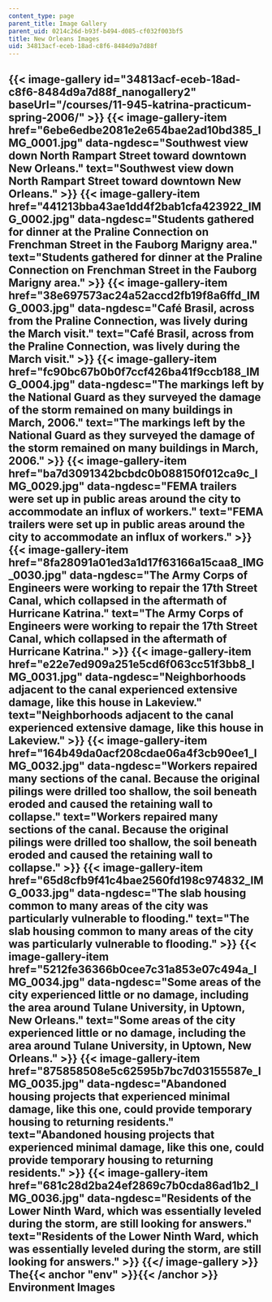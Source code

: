 ```yaml
---
content_type: page
parent_title: Image Gallery
parent_uid: 0214c26d-b93f-b494-d085-cf032f003bf5
title: New Orleans Images
uid: 34813acf-eceb-18ad-c8f6-8484d9a7d88f
---
```


{{< image-gallery id="34813acf-eceb-18ad-c8f6-8484d9a7d88f_nanogallery2" baseUrl="/courses/11-945-katrina-practicum-spring-2006/" >}}
{{< image-gallery-item href="6ebe6edbe2081e2e654bae2ad10bd385_IMG_0001.jpg" data-ngdesc="Southwest view down North Rampart Street toward downtown New Orleans." text="Southwest view down North Rampart Street toward downtown New Orleans." >}}
{{< image-gallery-item href="441213bba43ae1dd4f2bab1cfa423922_IMG_0002.jpg" data-ngdesc="Students gathered for dinner at the Praline Connection on Frenchman Street in the Fauborg Marigny area." text="Students gathered for dinner at the Praline Connection on Frenchman Street in the Fauborg Marigny area." >}}
{{< image-gallery-item href="38e697573ac24a52accd2fb19f8a6ffd_IMG_0003.jpg" data-ngdesc="Café Brasil, across from the Praline Connection, was lively during the March visit." text="Café Brasil, across from the Praline Connection, was lively during the March visit." >}}
{{< image-gallery-item href="fc90bc67b0b0f7ccf426ba41f9ccb188_IMG_0004.jpg" data-ngdesc="The markings left by the National Guard as they surveyed the damage of the storm remained on many buildings in March, 2006." text="The markings left by the National Guard as they surveyed the damage of the storm remained on many buildings in March, 2006." >}}
{{< image-gallery-item href="ba7d3091342bcbdc0b088150f012ca9c_IMG_0029.jpg" data-ngdesc="FEMA trailers were set up in public areas around the city to accommodate an influx of workers." text="FEMA trailers were set up in public areas around the city to accommodate an influx of workers." >}}
{{< image-gallery-item href="8fa28091a01ed3a1d17f63166a15caa8_IMG_0030.jpg" data-ngdesc="The Army Corps of Engineers were working to repair the 17th Street Canal, which collapsed in the aftermath of Hurricane Katrina." text="The Army Corps of Engineers were working to repair the 17th Street Canal, which collapsed in the aftermath of Hurricane Katrina." >}}
{{< image-gallery-item href="e22e7ed909a251e5cd6f063cc51f3bb8_IMG_0031.jpg" data-ngdesc="Neighborhoods adjacent to the canal experienced extensive damage, like this house in Lakeview." text="Neighborhoods adjacent to the canal experienced extensive damage, like this house in Lakeview." >}}
{{< image-gallery-item href="164b49da0acf208cdae06a4f3cb90ee1_IMG_0032.jpg" data-ngdesc="Workers repaired many sections of the canal. Because the original pilings were drilled too shallow, the soil beneath eroded and caused the retaining wall to collapse." text="Workers repaired many sections of the canal. Because the original pilings were drilled too shallow, the soil beneath eroded and caused the retaining wall to collapse." >}}
{{< image-gallery-item href="65d8cfb9f41c4bae2560fd198c974832_IMG_0033.jpg" data-ngdesc="The slab housing common to many areas of the city was particularly vulnerable to flooding." text="The slab housing common to many areas of the city was particularly vulnerable to flooding." >}}
{{< image-gallery-item href="5212fe36366b0cee7c31a853e07c494a_IMG_0034.jpg" data-ngdesc="Some areas of the city experienced little or no damage, including the area around Tulane University, in Uptown, New Orleans." text="Some areas of the city experienced little or no damage, including the area around Tulane University, in Uptown, New Orleans." >}}
{{< image-gallery-item href="875858508e5c62595b7bc7d03155587e_IMG_0035.jpg" data-ngdesc="Abandoned housing projects that experienced minimal damage, like this one, could provide temporary housing to returning residents." text="Abandoned housing projects that experienced minimal damage, like this one, could provide temporary housing to returning residents." >}}
{{< image-gallery-item href="681c28d2ba24ef2869c7b0cda86ad1b2_IMG_0036.jpg" data-ngdesc="Residents of the Lower Ninth Ward, which was essentially leveled during the storm, are still looking for answers." text="Residents of the Lower Ninth Ward, which was essentially leveled during the storm, are still looking for answers." >}}
{{</ image-gallery >}}
The{{< anchor "env" >}}{{< /anchor >}} Environment Images
---------------------------------------------------------